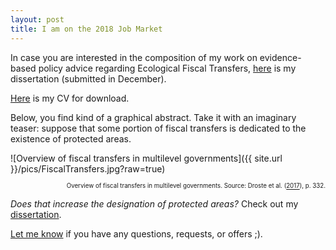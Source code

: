```yaml
---
layout: post
title: I am on the 2018 Job Market
---
```


In case you are interested in the composition of my work on evidence-based policy advice regarding Ecological Fiscal Transfers, [here](https://nils.droste.io/research/thesis/Droste2018_Incentives-in-Ecological-Fiscal-Transfers.pdf) is my dissertation (submitted in December).

[Here](https://nils.droste.io/research/CV/CV2020.pdf) is my CV for download.

Below, you find kind of a graphical abstract. Take it with an imaginary teaser: suppose that some portion of fiscal transfers is dedicated to the existence of protected areas.

![Overview of fiscal transfers in multilevel governments]({{ site.url }}/pics/FiscalTransfers.jpg?raw=true)
<p style="text-align: right;"><sup><sup> Overview of fiscal transfers in multilevel governments. Source: Droste et al. (<a href="https://link.springer.com/chapter/10.1007/978-3-319-56091-5_18">2017</a>), p. 332. </sup></sup></p>

*Does that increase the designation of protected areas?* Check out my [dissertation](https://nils.droste.io/research/thesis/Droste2018_Incentives-in-Ecological-Fiscal-Transfers.pdf).

[Let me know](mailto:nils@droste.io) if you have any questions, requests, or offers ;).
